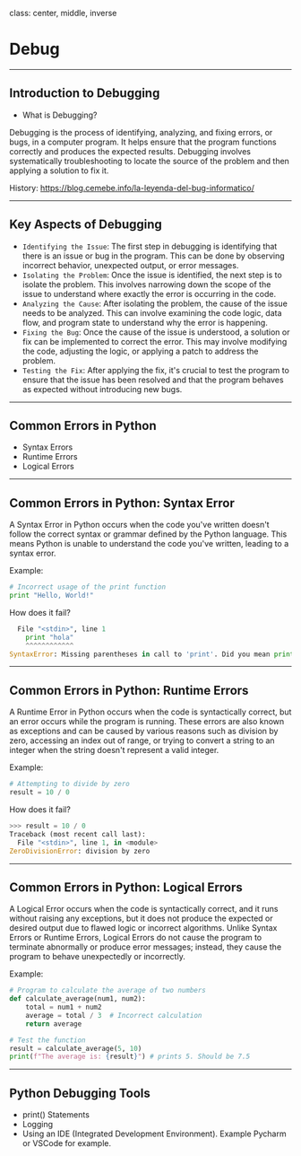 class: center, middle, inverse

# Debug

---

## Introduction to Debugging

- What is Debugging?

Debugging is the process of identifying, analyzing, and fixing errors, or bugs, in a computer program. It helps ensure that the program functions correctly and produces the expected results. Debugging involves systematically troubleshooting to locate the source of the problem and then applying a solution to fix it.

History: https://blog.cemebe.info/la-leyenda-del-bug-informatico/

---

## Key Aspects of Debugging

* `Identifying the Issue`: The first step in debugging is identifying that there is an issue or bug in the program. This can be done by observing incorrect behavior, unexpected output, or error messages.
* `Isolating the Problem`: Once the issue is identified, the next step is to isolate the problem. This involves narrowing down the scope of the issue to understand where exactly the error is occurring in the code.
* `Analyzing the Cause`: After isolating the problem, the cause of the issue needs to be analyzed. This can involve examining the code logic, data flow, and program state to understand why the error is happening.
* `Fixing the Bug`: Once the cause of the issue is understood, a solution or fix can be implemented to correct the error. This may involve modifying the code, adjusting the logic, or applying a patch to address the problem.
* `Testing the Fix`: After applying the fix, it's crucial to test the program to ensure that the issue has been resolved and that the program behaves as expected without introducing new bugs.

---

## Common Errors in Python

- Syntax Errors
- Runtime Errors
- Logical Errors

---

## Common Errors in Python: Syntax Error

A Syntax Error in Python occurs when the code you've written doesn't follow the correct syntax or grammar defined by the Python language. This means Python is unable to understand the code you've written, leading to a syntax error.

Example:

```python
# Incorrect usage of the print function
print "Hello, World!"
```

How does it fail?

```python
  File "<stdin>", line 1
    print "hola"
    ^^^^^^^^^^^^
SyntaxError: Missing parentheses in call to 'print'. Did you mean print(...)?
```

---

## Common Errors in Python: Runtime Errors

A Runtime Error in Python occurs when the code is syntactically correct, but an error occurs while the program is running. These errors are also known as exceptions and can be caused by various reasons such as division by zero, accessing an index out of range, or trying to convert a string to an integer when the string doesn't represent a valid integer.

Example:

```python
# Attempting to divide by zero
result = 10 / 0
```

How does it fail?

```python
>>> result = 10 / 0
Traceback (most recent call last):
  File "<stdin>", line 1, in <module>
ZeroDivisionError: division by zero
```

---

## Common Errors in Python: Logical Errors

A Logical Error occurs when the code is syntactically correct, and it runs without raising any exceptions, but it does not produce the expected or desired output due to flawed logic or incorrect algorithms. Unlike Syntax Errors or Runtime Errors, Logical Errors do not cause the program to terminate abnormally or produce error messages; instead, they cause the program to behave unexpectedly or incorrectly.

Example:
```python
# Program to calculate the average of two numbers
def calculate_average(num1, num2):
    total = num1 + num2
    average = total / 3  # Incorrect calculation
    return average

# Test the function
result = calculate_average(5, 10)
print(f"The average is: {result}") # prints 5. Should be 7.5
```

---

## Python Debugging Tools

- print() Statements
- Logging
- Using an IDE (Integrated Development Environment). Example Pycharm or VSCode for example.

